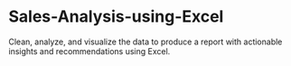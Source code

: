 # Sales-Analysis-using-Excel
Clean, analyze, and visualize the data to produce a report with actionable insights and recommendations using Excel.
